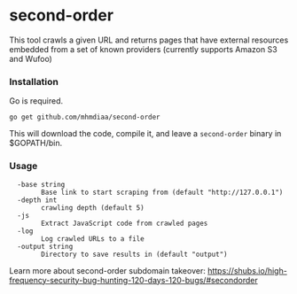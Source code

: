 # second-order

This tool crawls a given URL and returns pages that have external resources embedded from a set of known providers (currently supports Amazon S3 and Wufoo)

### Installation
Go is required.
```
go get github.com/mhmdiaa/second-order
```
This will download the code, compile it, and leave a `second-order` binary in $GOPATH/bin.

### Usage
```
  -base string
        Base link to start scraping from (default "http://127.0.0.1")
  -depth int
        crawling depth (default 5)
  -js
        Extract JavaScript code from crawled pages
  -log
        Log crawled URLs to a file
  -output string
        Directory to save results in (default "output")
```

Learn more about second-order subdomain takeover: https://shubs.io/high-frequency-security-bug-hunting-120-days-120-bugs/#secondorder